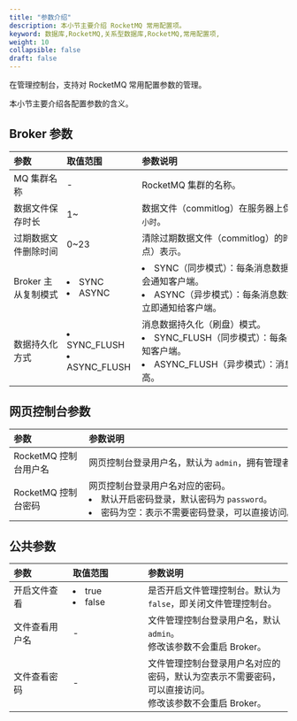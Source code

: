 ```yaml
---
title: "参数介绍"
description: 本小节主要介绍 RocketMQ 常用配置项。 
keyword: 数据库,RocketMQ,关系型数据库,RocketMQ,常用配置项,
weight: 10
collapsible: false
draft: false
---
```


在管理控制台，支持对 RocketMQ 常用配置参数的管理。

本小节主要介绍各配置参数的含义。

## Broker 参数

| <span style="display:inline-block;width:80px">参数</span> | <span style="display:inline-block;width:120px">取值范围</span> | <span style="display:inline-block;width:440px">参数说明</span> |
| :-------------------------------------------------------- | :----------------------------------------------------------- | :----------------------------------------------------------- |
| MQ 集群名称                                               | -                                                            | RocketMQ 集群的名称。                                        |
| 数据文件保存时长                                          | 1~                                                           | 数据文件（commitlog）在服务器上保留的最长时间，单位为`小时`。 |
| 过期数据文件删除时间                                      | 0~23                                                         | 清除过期数据文件（commitlog）的时间，以 24 小时制（整点）表示。 |
| Broker 主从复制模式                                       | <li>SYNC <li>ASYNC                                           | <li>SYNC（同步模式）：每条消息数据复制到所有从节点，才会通知客户端。<li>ASYNC（异步模式）：每条消息数据在主节点处理完成，就立即通知给客户端。 |
| 数据持久化方式                                            | <li>SYNC_FLUSH <li>ASYNC_FLUSH                               | 消息数据持久化（刷盘）模式。<li>SYNC_FLUSH（同步模式）：每条消息成功写入磁盘后才通知客户端。<li>ASYNC_FLUSH（异步模式）：消息批量写到磁盘，性能更高。 |

## 网页控制台参数

| <span style="display:inline-block;width:120px">参数</span> | <span style="display:inline-block;width:440px">参数说明</span> |
| :--------------------------------------------------------- | :----------------------------------------------------------- |
| RocketMQ 控制台用户名                                      | 网页控制台登录用户名，默认为 `admin`，拥有管理者权限。       |
| RocketMQ 控制台密码                                        | 网页控制台登录用户名对应的密码。<li>默认开启密码登录，默认密码为 `password`。<li>密码为空：表示不需要密码登录，可以直接访问。 |

## 公共参数

|<span style="display:inline-block;width:80px">参数</span> |<span style="display:inline-block;width:120px">取值范围</span>|参数说明|
|:----|:----|:----|
| 开启文件查看 |  <li>true <li>false  | 是否开启文件管理控制台。默认为 `false`，即关闭文件管理控制台。 |
| 文件查看用户名                                            | -                                                            | 文件管理控制台登录用户名，默认`admin`。<br>修改该参数不会重启 Broker。 |
| 文件查看密码                                              | -                                                            | 文件管理控制台登录用户名对应的密码，默认为空表示不需要密码，可以直接访问。<br>修改该参数不会重启 Broker。 |

